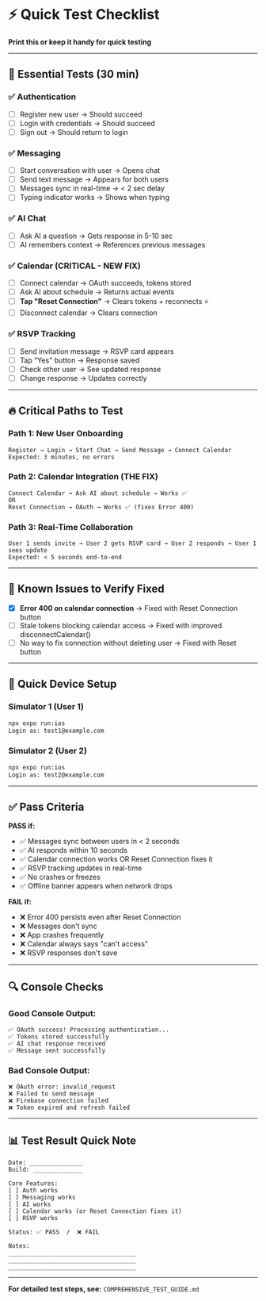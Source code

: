# ⚡ Quick Test Checklist

**Print this or keep it handy for quick testing**

---

## 🚀 Essential Tests (30 min)

### ✅ Authentication

- [ ] Register new user → Should succeed
- [ ] Login with credentials → Should succeed
- [ ] Sign out → Should return to login

### ✅ Messaging

- [ ] Start conversation with user → Opens chat
- [ ] Send text message → Appears for both users
- [ ] Messages sync in real-time → < 2 sec delay
- [ ] Typing indicator works → Shows when typing

### ✅ AI Chat

- [ ] Ask AI a question → Gets response in 5-10 sec
- [ ] AI remembers context → References previous messages

### ✅ Calendar (CRITICAL - NEW FIX)

- [ ] Connect calendar → OAuth succeeds, tokens stored
- [ ] Ask AI about schedule → Returns actual events
- [ ] **Tap "Reset Connection"** → Clears tokens + reconnects ⭐
- [ ] Disconnect calendar → Clears connection

### ✅ RSVP Tracking

- [ ] Send invitation message → RSVP card appears
- [ ] Tap "Yes" button → Response saved
- [ ] Check other user → See updated response
- [ ] Change response → Updates correctly

---

## 🔥 Critical Paths to Test

### Path 1: New User Onboarding

```
Register → Login → Start Chat → Send Message → Connect Calendar
Expected: 3 minutes, no errors
```

### Path 2: Calendar Integration (THE FIX)

```
Connect Calendar → Ask AI about schedule → Works ✅
OR
Reset Connection → OAuth → Works ✅ (fixes Error 400)
```

### Path 3: Real-Time Collaboration

```
User 1 sends invite → User 2 gets RSVP card → User 2 responds → User 1 sees update
Expected: < 5 seconds end-to-end
```

---

## 🐛 Known Issues to Verify Fixed

- [x] **Error 400 on calendar connection** → Fixed with Reset Connection button
- [ ] Stale tokens blocking calendar access → Fixed with improved disconnectCalendar()
- [ ] No way to fix connection without deleting user → Fixed with Reset button

---

## 📱 Quick Device Setup

### Simulator 1 (User 1)

```bash
npx expo run:ios
Login as: test1@example.com
```

### Simulator 2 (User 2)

```bash
npx expo run:ios
Login as: test2@example.com
```

---

## ✅ Pass Criteria

**PASS if:**

- ✅ Messages sync between users in < 2 seconds
- ✅ AI responds within 10 seconds
- ✅ Calendar connection works OR Reset Connection fixes it
- ✅ RSVP tracking updates in real-time
- ✅ No crashes or freezes
- ✅ Offline banner appears when network drops

**FAIL if:**

- ❌ Error 400 persists even after Reset Connection
- ❌ Messages don't sync
- ❌ App crashes frequently
- ❌ Calendar always says "can't access"
- ❌ RSVP responses don't save

---

## 🔍 Console Checks

### Good Console Output:

```
✅ OAuth success! Processing authentication...
✅ Tokens stored successfully
✅ AI chat response received
✅ Message sent successfully
```

### Bad Console Output:

```
❌ OAuth error: invalid_request
❌ Failed to send message
❌ Firebase connection failed
❌ Token expired and refresh failed
```

---

## 📊 Test Result Quick Note

```
Date: _______________
Build: ______________

Core Features:
[ ] Auth works
[ ] Messaging works
[ ] AI works
[ ] Calendar works (or Reset Connection fixes it)
[ ] RSVP works

Status: ✅ PASS  /  ❌ FAIL

Notes:
____________________________________
____________________________________
____________________________________
```

---

**For detailed test steps, see:** `COMPREHENSIVE_TEST_GUIDE.md`

